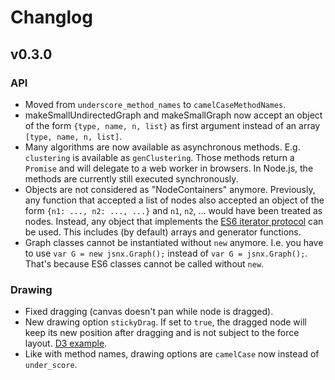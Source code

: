 # Changlog

## v0.3.0

### API

- Moved from `underscore_method_names` to `camelCaseMethodNames`.
- makeSmallUndirectedGraph and makeSmallGraph now accept an object of the form
  `{type, name, n, list}` as first argument instead of an array `[type, name, n,
  list]`.
- Many algorithms are now available as asynchronous methods. E.g. `clustering`
  is available as `genClustering`. Those methods return a `Promise` and will
  delegate to a web worker in browsers. In Node.js, the methods are currently
  still executed synchronously.
- Objects are not considered as "NodeContainers" anymore. Previously, any function
  that accepted a list of nodes also accepted an object of the form
  `{n1: ..., n2: ..., ...}` and `n1`, `n2`, ... would have been treated as nodes.
  Instead, any object that implements the [ES6 iterator protocol][iterator]
  can be used.
  This includes (by default) arrays and generator functions.
- Graph classes cannot be instantiated without `new` anymore. I.e. you have to use
  `var G = new jsnx.Graph();` instead of `var G = jsnx.Graph();`. That's because
  ES6 classes cannot be called without `new`.

### Drawing

- Fixed dragging (canvas doesn't pan while node is dragged).
- New drawing option `stickyDrag`. If set to `true`, the dragged node will keep
  its new position after dragging and is not subject to the force layout.
  [D3 example](http://bl.ocks.org/mbostock/3750558/5093e88c0462173a3d7b5859d7db75fbf5a7d8b8).
- Like with method names, drawing options are `camelCase` now instead of
  `under_score`.


[iterator]: https://developer.mozilla.org/en-US/docs/Web/JavaScript/Reference/Iteration_protocols
